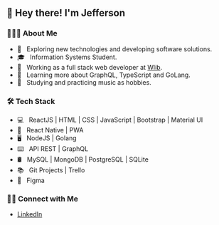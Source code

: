 <h2>👋 Hey there! I'm Jefferson</h2>

<h3>👨🏻‍💻 About Me</h3>

- 🤔 &nbsp; Exploring new technologies and developing software solutions.
- 🎓 &nbsp; Information Systems Student.
- 💼 &nbsp; Working as a full stack web developer at [Wlib](https://www.wlib.com.br/).
- 🌱 &nbsp; Learning more about GraphQL, TypeScript and GoLang.
- 🎸 &nbsp; Studying and practicing music as hobbies.

<h3>🛠 Tech Stack</h3>

- 💻 &nbsp; ReactJS | HTML | CSS | JavaScript | Bootstrap | Material UI
- 📱  &nbsp; React Native | PWA
- 🖥  &nbsp; NodeJS | Golang
- ⌨️ &nbsp; API REST | GraphQL
- 🛢 &nbsp; MySQL | MongoDB | PostgreSQL | SQLite
- 📚 &nbsp; Git Projects | Trello
- 📝 &nbsp; Figma

<h3> 🤝🏻 Connect with Me </h3>

* [LinkedIn](https://www.linkedin.com/in/jefferson-patr%C3%ADcio-03a17b180/)
